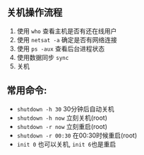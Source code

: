 
## 关机操作流程

1. 使用 `who` 查看主机是否有还在线用户
2. 使用 `netsat -a` 确定是否有网络连接
3. 使用 `ps -aux` 查看后台进程状态
1. 使用数据同步 `sync`
2. 关机

## 常用命令:
- `shutdown -h 30` 30分钟后自动关机
- `shutdown -h now` 立刻关机(root)
- `shutdown -r now` 立刻重启(root)
- `shutdown -r 00:30` 在00:30时候重启(root)
- `init 0` 也可以关机, `init 6`也是重启